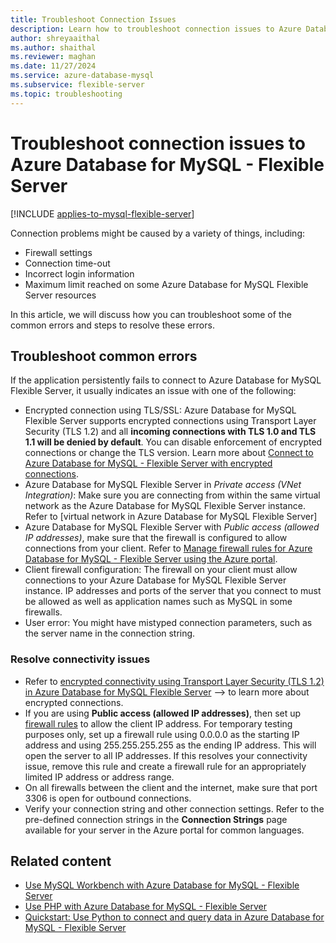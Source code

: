 ```yaml
---
title: Troubleshoot Connection Issues
description: Learn how to troubleshoot connection issues to Azure Database for MySQL - Flexible Server.
author: shreyaaithal
ms.author: shaithal
ms.reviewer: maghan
ms.date: 11/27/2024
ms.service: azure-database-mysql
ms.subservice: flexible-server
ms.topic: troubleshooting
---
```


# Troubleshoot connection issues to Azure Database for MySQL - Flexible Server

[!INCLUDE [applies-to-mysql-flexible-server](../includes/applies-to-mysql-flexible-server.md)]

Connection problems might be caused by a variety of things, including:

- Firewall settings
- Connection time-out
- Incorrect login information
- Maximum limit reached on some Azure Database for MySQL Flexible Server resources

In this article, we will discuss how you can troubleshoot some of the common errors and steps to resolve these errors.

## Troubleshoot common errors

If the application persistently fails to connect to Azure Database for MySQL Flexible Server, it usually indicates an issue with one of the following:

- Encrypted connection using TLS/SSL: Azure Database for MySQL Flexible Server supports encrypted connections using Transport Layer Security (TLS 1.2) and all **incoming connections with TLS 1.0 and TLS 1.1 will be denied by default**. You can disable enforcement of encrypted connections or change the TLS version. Learn more about [Connect to Azure Database for MySQL - Flexible Server with encrypted connections](how-to-connect-tls-ssl.md).
- Azure Database for MySQL Flexible Server in *Private access (VNet Integration)*: Make sure you are connecting from within the same virtual network as the Azure Database for MySQL Flexible Server instance. Refer to [virtual network in Azure Database for MySQL Flexible Server]<!--(./concepts-networking-virtual-network.md)-->
- Azure Database for MySQL Flexible Server with *Public access (allowed IP addresses)*, make sure that the firewall is configured to allow connections from your client. Refer to [Manage firewall rules for Azure Database for MySQL - Flexible Server using the Azure portal](how-to-manage-firewall-portal.md).
- Client firewall configuration: The firewall on your client must allow connections to your Azure Database for MySQL Flexible Server instance. IP addresses and ports of the server that you connect to must be allowed as well as application names such as MySQL in some firewalls.
- User error: You might have mistyped connection parameters, such as the server name in the connection string.

### Resolve connectivity issues

- Refer to [encrypted connectivity using Transport Layer Security (TLS 1.2) in Azure Database for MySQL Flexible Server](how-to-connect-tls-ssl.md) --> to learn more about encrypted connections.
- If you are using **Public access (allowed IP addresses)**, then set up [firewall rules](how-to-manage-firewall-portal.md) to allow the client IP address. For temporary testing purposes only, set up a firewall rule using 0.0.0.0 as the starting IP address and using 255.255.255.255 as the ending IP address. This will open the server to all IP addresses. If this resolves your connectivity issue, remove this rule and create a firewall rule for an appropriately limited IP address or address range.
- On all firewalls between the client and the internet, make sure that port 3306 is open for outbound connections.
- Verify your connection string and other connection settings. Refer to the pre-defined connection strings in the **Connection Strings** page available for your server in the Azure portal for common languages.

## Related content

- [Use MySQL Workbench with Azure Database for MySQL - Flexible Server](connect-workbench.md)
- [Use PHP with Azure Database for MySQL - Flexible Server](connect-php.md)
- [Quickstart: Use Python to connect and query data in Azure Database for MySQL - Flexible Server](connect-python.md)
